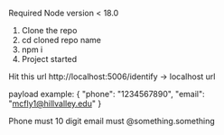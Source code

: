 Required Node version < 18.0

1. Clone the repo
2. cd cloned repo name
3. npm i
4. Project started

Hit this url
http://localhost:5006/identify -> localhost url

payload example:
{
"phone": "1234567890",
"email": "mcfly1@hillvalley.edu"
}

Phone must 10 digit
email must @something.something
